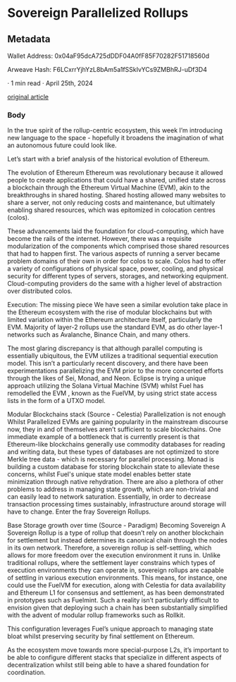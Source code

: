 
# Sovereign Parallelized Rollups

## Metadata

Wallet Address: 0x04aF95dcA725dDDF04A0fF85F70282F51718560d

Arweave Hash: F6LCxrrYjhYzL8bAm5a1fSSkIvYCs9ZMBhRJ-uDf3D4

·
1 min read
·
April 25th, 2024

[original article](https://mirror.xyz/chadnehemiah.eth/j6frWclHODtZokXWyFGuUcpwJzRyLVyMj-o8ooeq6ZE)

### Body

In the true spirit of the rollup-centric ecosystem, this week I’m introducing new language to the space - hopefully it broadens the imagination of what an autonomous future could look like.

Let’s start with a brief analysis of the historical evolution of Ethereum.

The evolution of Ethereum
Ethereum was revolutionary because it allowed people to create applications that could have a shared, unified state across a blockchain through the Ethereum Virtual Machine (EVM), akin to the breakthroughs in shared hosting. Shared hosting allowed many websites to share a server, not only reducing costs and maintenance, but ultimately enabling shared resources, which was epitomized in colocation centres (colos).

These advancements laid the foundation for cloud-computing, which have become the rails of the internet. However, there was a requisite modularization of the components which comprised those shared resources that had to happen first. The various aspects of running a server became problem domains of their own in order for colos to scale. Colos had to offer a variety of configurations of physical space, power, cooling, and physical security for different types of servers, storages, and networking equipment. Cloud-computing providers do the same with a higher level of abstraction over distributed colos.

Execution: The missing piece
We have seen a similar evolution take place in the Ethereum ecosystem with the rise of modular blockchains but with limited variation within the Ethereum architecture itself, particularly the EVM. Majority of layer-2 rollups use the standard EVM, as do other layer-1 networks such as Avalanche, Binance Chain, and many others.

The most glaring discrepancy is that although parallel computing is essentially ubiquitous, the EVM utilizes a traditional sequential execution model. This isn’t a particularly recent discovery, and there have been experimentations parallelizing the EVM prior to the more concerted efforts through the likes of Sei, Monad, and Neon. Eclipse is trying a unique approach utilizing the Solana Virtual Machine (SVM) whilst Fuel has remodelled the EVM , known as the FuelVM, by using strict state access lists in the form of a UTXO model.

Modular Blockchains stack (Source - Celestia)
Parallelization is not enough
Whilst Parallelized EVMs are gaining popularity in the mainstream discourse now, they in and of themselves aren’t sufficient to scale blockchains. One immediate example of a bottleneck that is currently present is that Ethereum-like blockchains generally use commodity databases for reading and writing data, but these types of databases are not optimized to store Merkle tree data - which is necessary for parallel processing. Monad is building a custom database for storing blockchain state to alleviate these concerns, whilst Fuel's unique state model enables better state minimization through native rehydration. There are also a plethora of other problems to address in managing state growth, which are non-trivial and can easily lead to network saturation. Essentially, in order to decrease transaction processing times sustainably, infrastructure around storage will have to change. Enter the fray Sovereign Rollups.

Base Storage growth over time (Source - Paradigm)
Becoming Sovereign
A Sovereign Rollup is a type of rollup that doesn’t rely on another blockchain for settlement but instead determines its canonical chain through the nodes in its own network. Therefore, a sovereign rollup is self-settling, which allows for more freedom over the execution environment it runs in. Unlike traditional rollups, where the settlement layer constrains which types of execution environments they can operate in, sovereign rollups are capable of settling in various execution environments. This means, for instance, one could use the FuelVM for execution, along with Celestia for data availability and Ethereum L1 for consensus and settlement, as has been demonstrated in prototypes such as Fuelmint. Such a reality isn’t particularly difficult to envision given that deploying such a chain has been substantially simplified with the advent of modular rollup frameworks such as Rollkit.

This configuration leverages Fuel’s unique approach to managing state bloat whilst preserving security by final settlement on Ethereum.

As the ecosystem move towards more special-purpose L2s, it’s important to be able to configure different stacks that specialize in different aspects of decentralization whilst still being able to have a shared foundation for coordination.
